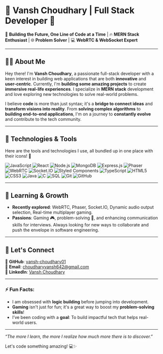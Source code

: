 # 🌟 **Vansh Choudhary** | Full Stack Developer 🌟

🚀 **Building the Future, One Line of Code at a Time** | 🔥 **MERN Stack Enthusiast** | 🌐 **Problem Solver** | 💻 **WebRTC & WebSocket Expert** 

---

## 👨‍💻 **About Me**

Hey there! I'm **Vansh Choudhary**, a passionate full-stack developer with a keen interest in building web applications that are both **innovative** and **user-centric**. Currently, I'm **building some amazing projects** to create **immersive real-life experiences**. I specialize in **MERN stack** development and love exploring new technologies to solve real-world problems.

I believe **code** is more than just syntax; it's a **bridge to connect ideas** and **transform visions into reality**. From **solving complex algorithms** to **building end-to-end applications**, I'm on a journey to **constantly evolve** and contribute to the tech community.

---

## 💼 **Technologies & Tools**  
Here are the tools and technologies I use, all bundled up in one place with their icons! 🎨  

![JavaScript](https://img.shields.io/badge/JavaScript-yellow?style=for-the-badge&logo=javascript&logoColor=white) ![React](https://img.shields.io/badge/React-blue?style=for-the-badge&logo=react&logoColor=white) ![Node.js](https://img.shields.io/badge/Node.js-green?style=for-the-badge&logo=node.js&logoColor=white) ![MongoDB](https://img.shields.io/badge/MongoDB-47A248?style=for-the-badge&logo=mongodb&logoColor=white) ![Express.js](https://img.shields.io/badge/Express.js-black?style=for-the-badge&logo=express&logoColor=white) ![Phaser](https://img.shields.io/badge/Phaser-0064C7?style=for-the-badge&logo=phaser&logoColor=white) ![WebRTC](https://img.shields.io/badge/WebRTC-333?style=for-the-badge&logo=webrtc&logoColor=green) ![Socket.IO](https://img.shields.io/badge/Socket.IO-black?style=for-the-badge&logo=socket.io&logoColor=white) ![Styled Components](https://img.shields.io/badge/Styled_Components-DB7093?style=for-the-badge&logo=styled-components&logoColor=white) ![TypeScript](https://img.shields.io/badge/TypeScript-3178C6?style=for-the-badge&logo=typescript&logoColor=white) ![HTML5](https://img.shields.io/badge/HTML5-E34F26?style=for-the-badge&logo=html5&logoColor=white) ![CSS3](https://img.shields.io/badge/CSS3-1572B6?style=for-the-badge&logo=css3&logoColor=white) ![Java](https://img.shields.io/badge/Java-007396?style=for-the-badge&logo=java&logoColor=white) ![C](https://img.shields.io/badge/C-A8B9CC?style=for-the-badge&logo=c&logoColor=white) ![SQL](https://img.shields.io/badge/SQL-00758F?style=for-the-badge&logo=postgresql&logoColor=white) ![Git](https://img.shields.io/badge/Git-F05032?style=for-the-badge&logo=git&logoColor=white) ![GitHub](https://img.shields.io/badge/GitHub-181717?style=for-the-badge&logo=github&logoColor=white)

---

## 🧠 **Learning & Growth**

- **Recently explored**: WebRTC, Phaser, Socket.IO, Dynamic audio output selection, Real-time multiplayer gaming.
- **Passions**: Gaming 🎮, problem-solving 🧩, and enhancing communication skills for interviews. Always looking for new ways to collaborate and push the envelope in software engineering.

---

## 💬 **Let's Connect**

🔗 **GitHub**: [vansh-choudhary01](https://github.com/vansh-choudhary01)  
📧 **Email**: [choudharyvansh642@gmail.com](mailto:choudharyvansh642@gmail.com)  
📲 **LinkedIn**: [Vansh Choudhary](https://www.linkedin.com/in/vansh-choudhary-1816722aa/)

---

### ⚡ Fun Facts:

- I am obsessed with **logic building** before jumping into development.
- **Gaming** isn't just for fun; it's a great way to boost my **problem-solving skills**!
- I’ve been coding with a **goal**: To build impactful tech that helps real-world users.

---
_“The more I learn, the more I realize how much more there is to discover.”_
  
Let's code something amazing! 💻✨
